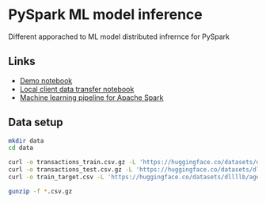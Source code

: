# PySpark ML model inference

Different apporached to ML model distributed infrernce for PySpark

## Links

- [Demo notebook](age-pred.ipynb)
- [Local client data transfer notebook](spark2pandas.ipynb)
- [Machine learning pipeline for Apache Spark](https://github.com/dllllb/spark-pipeline)

## Data setup

```sh
mkdir data
cd data

curl -o transactions_train.csv.gz -L 'https://huggingface.co/datasets/dllllb/age-group-prediction/resolve/main/transactions_train.csv.gz?download=true'
curl -o transactions_test.csv.gz -L 'https://huggingface.co/datasets/dllllb/age-group-prediction/resolve/main/transactions_test.csv.gz?download=true'
curl -o train_target.csv -L 'https://huggingface.co/datasets/dllllb/age-group-prediction/resolve/main/train_target.csv?download=true'

gunzip -f *.csv.gz
```
